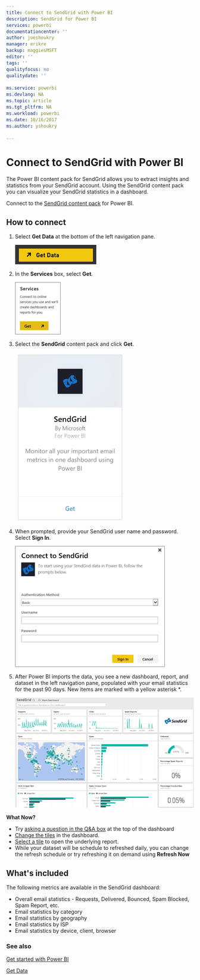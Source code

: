 ```yaml
---
title: Connect to SendGrid with Power BI
description: SendGrid for Power BI
services: powerbi
documentationcenter: ''
author: joeshoukry
manager: erikre
backup: maggiesMSFT
editor: ''
tags: ''
qualityfocus: no
qualitydate: ''

ms.service: powerbi
ms.devlang: NA
ms.topic: article
ms.tgt_pltfrm: NA
ms.workload: powerbi
ms.date: 10/16/2017
ms.author: yshoukry

---
```

# Connect to SendGrid with Power BI
The Power BI content pack for SendGrid allows you to extract insights and statistics from your SendGrid account. Using the SendGrid content pack you can visualize your SendGrid statistics in a dashboard.

Connect to the [SendGrid content pack](https://app.powerbi.com/getdata/services/sendgrid) for Power BI.

## How to connect
1. Select **Get Data** at the bottom of the left navigation pane.
   
   ![](media/powerbi-content-pack-sendgrid/PBI_GetData.png) 
2. In the **Services** box, select **Get**.
   
   ![](media/powerbi-content-pack-sendgrid/PBI_GetServices.png) 
3. Select the **SendGrid** content pack and click **Get**.
   
   ![](media/powerbi-content-pack-sendgrid/sendgrid.png) 
4. When prompted, provide your SendGrid user name and password. Select **Sign In**.
   
   ![](media/powerbi-content-pack-sendgrid/PBI_SendGridSignIn.png)
5. After Power BI imports the data, you see a new dashboard, report, and dataset in the left navigation pane, populated with your email statistics for the past 90 days. New items are marked with a yellow asterisk \*.
   
   ![](media/powerbi-content-pack-sendgrid/PBI_SendGridDash.png)

**What Now?**

* Try [asking a question in the Q&A box](service-q-and-a.md) at the top of the dashboard
* [Change the tiles](service-dashboard-edit-tile.md) in the dashboard.
* [Select a tile](service-dashboard-tiles.md) to open the underlying report.
* While your dataset will be schedule to refreshed daily, you can change the refresh schedule or try refreshing it on demand using **Refresh Now**

## What's included
The following metrics are available in the SendGrid dashboard:

* Overall email statistics - Requests, Delivered, Bounced, Spam Blocked, Spam Report, etc.
* Email statistics by category
* Email statistics by geography
* Email statistics by ISP
* Email statistics by device, client, browser

### See also
[Get started with Power BI](service-get-started.md)

[Get Data](service-get-data.md)


